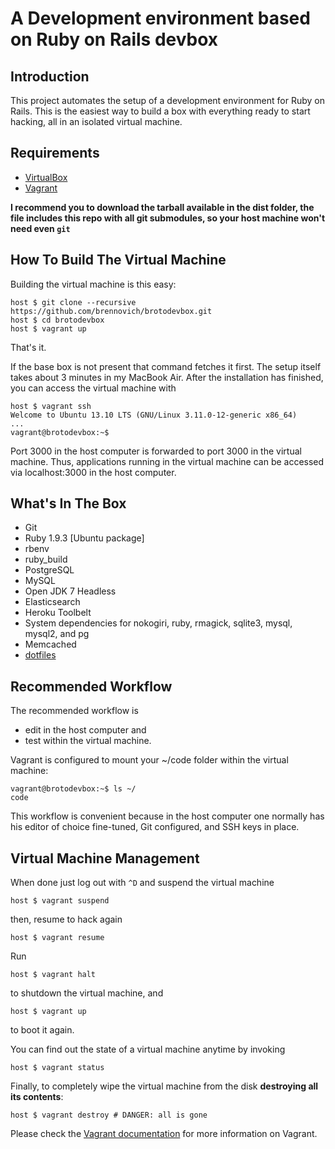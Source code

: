 # A Development environment based on Ruby on Rails devbox

## Introduction

This project automates the setup of a development environment for Ruby on Rails. This is the easiest way to build a box with everything ready to start hacking, all in an isolated virtual machine.

## Requirements

* [VirtualBox](https://www.virtualbox.org)
* [Vagrant](http://vagrantup.com)

**I recommend you to download the tarball available in the dist folder, the file includes this repo with all git submodules, so your host machine won't need even `git`**

## How To Build The Virtual Machine

Building the virtual machine is this easy:

    host $ git clone --recursive https://github.com/brennovich/brotodevbox.git
    host $ cd brotodevbox
    host $ vagrant up

That's it.

If the base box is not present that command fetches it first. The setup itself takes about 3 minutes in my MacBook Air. After the installation has finished, you can access the virtual machine with

    host $ vagrant ssh
    Welcome to Ubuntu 13.10 LTS (GNU/Linux 3.11.0-12-generic x86_64)
    ...
    vagrant@brotodevbox:~$

Port 3000 in the host computer is forwarded to port 3000 in the virtual machine. Thus, applications running in the virtual machine can be accessed via localhost:3000 in the host computer.

## What's In The Box

- Git
- Ruby 1.9.3 [Ubuntu package]
- rbenv
- ruby\_build
- PostgreSQL
- MySQL
- Open JDK 7 Headless
- Elasticsearch
- Heroku Toolbelt
- System dependencies for nokogiri, ruby, rmagick, sqlite3, mysql, mysql2, and pg
- Memcached
- [dotfiles](https://github.com/brennovich/dotfiles)

## Recommended Workflow

The recommended workflow is

* edit in the host computer and
* test within the virtual machine.

Vagrant is configured to mount your ~/code folder within the virtual machine:

    vagrant@brotodevbox:~$ ls ~/
    code

This workflow is convenient because in the host computer one normally has his editor of choice fine-tuned, Git configured, and SSH keys in place.

## Virtual Machine Management

When done just log out with `^D` and suspend the virtual machine

    host $ vagrant suspend

then, resume to hack again

    host $ vagrant resume

Run

    host $ vagrant halt

to shutdown the virtual machine, and

    host $ vagrant up

to boot it again.

You can find out the state of a virtual machine anytime by invoking

    host $ vagrant status

Finally, to completely wipe the virtual machine from the disk **destroying all its contents**:

    host $ vagrant destroy # DANGER: all is gone

Please check the [Vagrant documentation](http://vagrantup.com/v1/docs/index.html) for more information on Vagrant.
